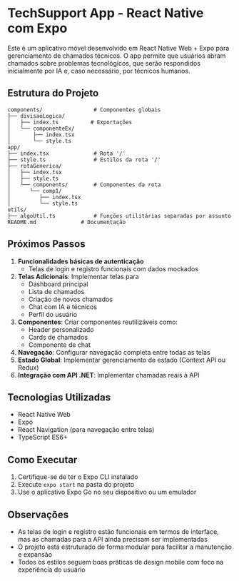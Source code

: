 # TechSupport App - React Native com Expo

Este é um aplicativo móvel desenvolvido em React Native Web + Expo para gerenciamento de chamados técnicos. O app permite que usuários abram chamados sobre problemas tecnológicos, que serão respondidos inicialmente por IA e, caso necessário, por técnicos humanos.

## Estrutura do Projeto

```
components/                # Componentes globais
├── divisaoLogica/
│   ├── index.ts          # Exportações
│   └── componenteEx/
│       ├── index.tsx
│       └── style.ts
app/
├── index.tsx              # Rota '/'
├── style.ts               # Estilos da rota '/'
├── rotaGenerica/
│   ├── index.tsx
│   ├── style.ts
│   └── components/        # Componentes da rota
│      └── comp1/
│         ├── index.tsx
│         └── style.ts
utils/
├── algoUtil.ts            # Funções utilitárias separadas por assunto
README.md              # Documentação

```

## Próximos Passos

1. **Funcionalidades básicas de autenticação**
   - Telas de login e registro funcionais com dados mockados
2. **Telas Adicionais**: Implementar telas para
   - Dashboard principal
   - Lista de chamados
   - Criação de novos chamados
   - Chat com IA e técnicos
   - Perfil do usuário
3. **Componentes**: Criar componentes reutilizáveis como:
   - Header personalizado
   - Cards de chamados
   - Componente de chat
4. **Navegação**: Configurar navegação completa entre todas as telas
5. **Estado Global**: Implementar gerenciamento de estado (Context API ou Redux)
6. **Integração com API .NET**: Implementar chamadas reais à API

## Tecnologias Utilizadas

- React Native Web
- Expo
- React Navigation (para navegação entre telas)
- TypeScript ES6+

## Como Executar

1. Certifique-se de ter o Expo CLI instalado
2. Execute `expo start` na pasta do projeto
3. Use o aplicativo Expo Go no seu dispositivo ou um emulador

## Observações

- As telas de login e registro estão funcionais em termos de interface, mas as chamadas para a API ainda precisam ser implementadas
- O projeto está estruturado de forma modular para facilitar a manutenção e expansão
- Todos os estilos seguem boas práticas de design mobile com foco na experiência do usuário
